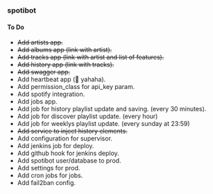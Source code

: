 ### spotibot


#### To Do

* ~~Add artists app.~~
* ~~Add albums app (link with artist).~~
* ~~Add tracks app (link with artist and list of features).~~
* ~~Add history app (link with tracks).~~
* ~~Add swagger app.~~  
* Add heartbeat app (🌿 yahaha).
* Add permission_class for api_key param.  
* Add spotify integration.
* Add jobs app.
* Add job for history playlist update and saving. (every 30 minutes).
* Add job for discover playlist update. (every hour)
* Add job for weeklys playlist update. (every sunday at 23:59)
* ~~Add service to inject history elements.~~
* Add configuration for supervisor.
* Add jenkins job for deploy.
* Add github hook for jenkins deploy.
* Add spotibot user/database to prod.
* Add settings for prod.
* Add cron jobs for jobs.
* Add fail2ban config.

